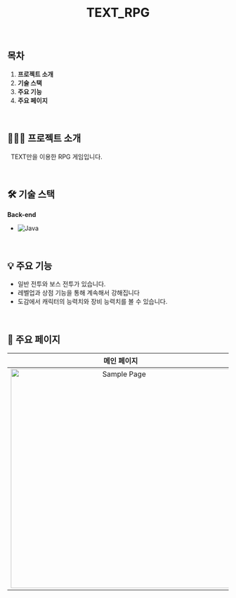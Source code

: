 <div align="center">
  <br />
  <h1>TEXT_RPG</h1>
  <br />
</div>

## 목차

1. **프로젝트 소개**
2. **기술 스택**
3. **주요 기능**
4. **주요 페이지**

<br />

## 💁🏻‍♂ 프로젝트 소개

&nbsp;&nbsp;TEXT만을 이용한 RPG 게임입니다.

<br />

## 🛠 기술 스택
**Back-end**

- ![Java](https://img.shields.io/badge/-Java-3776AB?&logo=Java&logoColor=white)
<br />

## 💡 주요 기능

- 일반 전투와 보스 전투가 있습니다.
- 레벨업과 상점 기능을 통해 계속해서 강해집니다
- 도감에서 캐릭터의 능력치와 장비 능력치를 볼 수 있습니다.

<br />

## 📄 주요 페이지

|                               메인 페이지                               |
| :---------------------------------------------------------------------: |
| <img src="./images/sample_page.png" alt="Sample Page" height="500px" /> |

<br />
